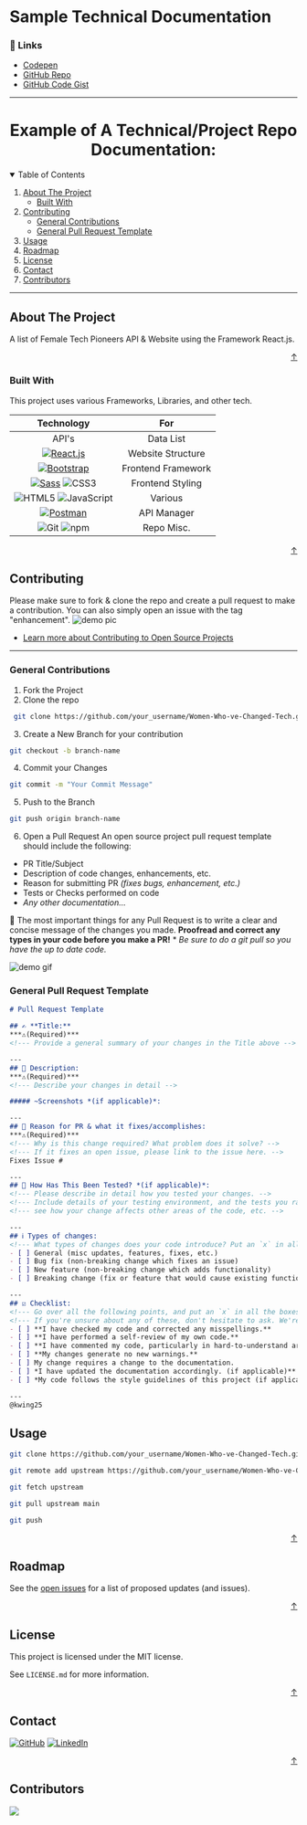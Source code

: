 # Sample Technical Documentation

### 🔗 Links 
- [Codepen](https://codepen.io/kwing25/pen/LYempjV)
- [GitHub Repo](https://github.com/kwing25/Simple-API-JS-App/)
- [GitHub Code Gist](https://gist.github.com/kwing25/c2b7d8e98089f102f54db178cd8ce203)

---
<div align="center">
 <h1>Example of A Technical/Project Repo Documentation:</h1>
</div>

<!-- TABLE OF CONTENTS -->
<details open>
  <summary>Table of Contents</summary>
  <ol>
    <li>
      <a href="#about-the-project">About The Project</a>
      <ul>
        <li><a href="#built-with">Built With</a></li>
      </ul>
    </li>
    </li>
    <li><a href="#contributing">Contributing</a>
      <ul>
        <li><a href="#general-contributions">General Contributions</a></li>
        <li><a href="#general-pull-request-template">General Pull Request Template</a></li>
      </ul>
    </li>
    <li><a href="#usage">Usage</a></li>
    <li><a href="#roadmap">Roadmap</a></li>
    <li><a href="#license">License</a></li>
    <li><a href="#contact">Contact</a></li>
     <li><a href="#contributors">Contributors</a></li>
  </ol>
</details>

---
## About The Project

A list of Female Tech Pioneers API & Website using the Framework React.js. 

<p align="right"><a href="#top">↑</a></p>

### Built With
This project uses various Frameworks, Libraries, and other tech.

| Technology  | For   |
| :------------: | :------------: |
| API's | Data List |
|   [![React.js](https://img.shields.io/badge/React.js-000000?style=flat&logo=React&link=https://reactjs.org/)](https://reactjs.org/)| Website Structure |
| [![Bootstrap](https://img.shields.io/badge/Bootstrap-000000?style=flat-square&logo=Bootstrap&link=https://getbootstrap.com/)](https://getbootstrap.com/) | Frontend Framework |
| [![Sass](https://img.shields.io/badge/Sass-000000?style=flat&logo=Sass&link=https://sass-lang.com/)](https://sass-lang.com/) ![CSS3](https://img.shields.io/badge/CSS3-000000?style=flat&logo=CSS3)| Frontend Styling |
| ![HTML5](https://img.shields.io/badge/HTML5-000000?style=flat&logo=HTML5) ![JavaScript](https://img.shields.io/badge/JavaScript-000000?style=flat&logo=JavaScript) | Various |
| [![Postman](https://img.shields.io/badge/Postman-000000?style=flat&logo=Postman&link=postman.com)](postman.com) | API Manager |
| ![Git](https://img.shields.io/badge/Git-000000?style=flat&logo=Git) ![npm](https://img.shields.io/badge/npm-000000?style=flat&logo=npm)| Repo Misc. |



<p align="right"><a href="#top">↑</a></p>


## Contributing

Please make sure to fork & clone the repo and create a pull request to make a contribution. You can also simply open an issue with the tag "enhancement". ![demo pic](https://github.com/kwing25/assets/blob/main/posts/opensourcepostgraphics/forkclonepicdemo.png?raw=true)


* [Learn more about Contributing to Open Source Projects](https://app.egghead.io/playlists/how-to-contribute-to-an-open-source-project-on-github)
---

### **General Contributions**
  1. Fork the Project 
  2. Clone the repo 
  ```sh
   git clone https://github.com/your_username/Women-Who-ve-Changed-Tech.git
   ```
  3. Create a New Branch for your contribution 
  ```sh
  git checkout -b branch-name
  ```
  4. Commit your Changes 
```sh
git commit -m "Your Commit Message"
```
  5. Push to the Branch 
```sh
git push origin branch-name
```
  6. Open a Pull Request
  An open source project pull request template should include the following:
  - PR Title/Subject
  - Description of code changes, enhancements, etc.
  - Reason for submitting PR *(fixes bugs, enhancement, etc.)*
  - Tests or Checks performed on code
  - *Any other documentation...*

🚨 The most important things for any Pull Request is to write a clear and concise message of the changes you made. **Proofread and correct any types in your code before you make a PR!** * *Be sure to do a git pull so you have the up to date code.* 

 ![demo gif](https://github.com/kwing25/assets/blob/main/posts/opensourcepostgraphics/prdemogif.gif?raw=true)  

### General Pull Request Template

```markdown
# Pull Request Template

## ✍️ **Title:**
***⚠️(Required)***
<!--- Provide a general summary of your changes in the Title above -->

---
## 📝 Description:
***⚠️(Required)***
<!--- Describe your changes in detail -->

##### ~Screenshots *(if applicable)*:

---
## 🤔 Reason for PR & what it fixes/accomplishes: 
***⚠️(Required)***
<!--- Why is this change required? What problem does it solve? -->
<!--- If it fixes an open issue, please link to the issue here. -->
Fixes Issue #

---
## 🧮 How Has This Been Tested? *(if applicable)*: 
<!--- Please describe in detail how you tested your changes. -->
<!--- Include details of your testing environment, and the tests you ran to -->
<!--- see how your change affects other areas of the code, etc. -->

---
## ℹ️ Types of changes:
<!--- What types of changes does your code introduce? Put an `x` in all the boxes that apply: -->
- [ ] General (misc updates, features, fixes, etc.)
- [ ] Bug fix (non-breaking change which fixes an issue)
- [ ] New feature (non-breaking change which adds functionality)
- [ ] Breaking change (fix or feature that would cause existing functionality to change)

---
## ☑️ Checklist:
<!--- Go over all the following points, and put an `x` in all the boxes that apply. -->
<!--- If you're unsure about any of these, don't hesitate to ask. We're here to help! -->
- [ ] **I have checked my code and corrected any misspellings.**
- [ ] **I have performed a self-review of my own code.**
- [ ] **I have commented my code, particularly in hard-to-understand areas.**
- [ ] **My changes generate no new warnings.**
- [ ] My change requires a change to the documentation. 
- [ ] *I have updated the documentation accordingly. (if applicable)**
- [ ] *My code follows the style guidelines of this project (if applicable)*

---
@kwing25

```

<!-- > *JSON Data Screenshot-*

<img src="https://raw.githubusercontent.com/kwing25/Women-Who-ve-Changed-Tech/main/src/assets/techpeoplelistjson.png" width="500px" height="340px"> 

<!-- USAGE EXAMPLES -->
## Usage

```bash
git clone https://github.com/your_username/Women-Who-ve-Changed-Tech.git
 ```
 ```bash
git remote add upstream https://github.com/your_username/Women-Who-ve-Changed-Tech.git
 ```
 ```bash
git fetch upstream
 ```
  ```bash
git pull upstream main
 ```
  ```bash
git push
 ```


<p align="right"><a href="#top">↑</a></p>

<!-- ROADMAP -->
## Roadmap

See the [open issues](https://github.com/kwing25/Women-Who-ve-Changed-Tech/issues) for a list of proposed updates (and issues).



<p align="right"><a href="#top">↑</a></p>


<!-- LICENSE -->
## License
This project is licensed under the MIT license. 

See `LICENSE.md` for more information.
<p align="right"><a href="#top">↑</a></p>

<!-- CONTACT -->
## Contact

[![GitHub ](https://img.shields.io/badge/GitHub-@kwing25-85e2cd?style=flat&logo=GitHub&link=https://github.com/kwing25)](https://github.com/kwing25)
[![LinkedIn](https://img.shields.io/badge/LinkedIn-gray?style=flat&logo=Linkedin&link=https://www.linkedin.com/in/kendrawing/)](https://www.linkedin.com/in/kendrawing/)


<!-- [![GitHub Repo](https://img.shields.io/badge/GitHub_Repo-gray?style=flat&logo=GitHub&link=https://github.com/kwing25/Women-Who-ve-Changed-Tech)](https://github.com/kwing25/Women-Who-ve-Changed-Tech) -->

<p align="right"><a href="#top">↑</a></p>

## Contributors

<a href="https://github.com/kwing25/Women-Who-ve-Changed-Tech">
  <img src="https://contrib.rocks/image?repo=kwing25/Women-Who-ve-Changed-Tech" />
</a>
